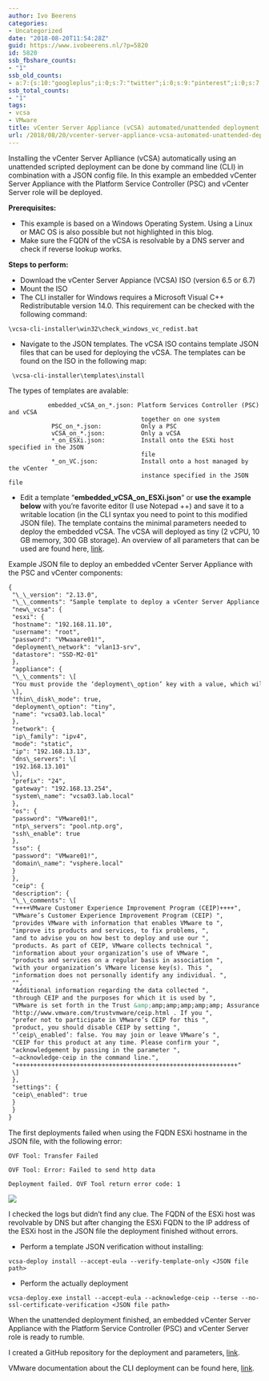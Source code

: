 ```yaml
---
author: Ivo Beerens
categories:
- Uncategorized
date: "2018-08-20T11:54:28Z"
guid: https://www.ivobeerens.nl/?p=5820
id: 5820
ssb_fbshare_counts:
- "1"
ssb_old_counts:
- a:7:{s:10:"googleplus";i:0;s:7:"twitter";i:0;s:9:"pinterest";i:0;s:7:"fbshare";i:0;s:8:"linkedin";i:0;s:6:"reddit";i:0;s:6:"tumblr";i:0;}
ssb_total_counts:
- "1"
tags:
- vcsa
- VMware
title: vCenter Server Appliance (vCSA) automated/unattended deployment
url: /2018/08/20/vcenter-server-appliance-vcsa-automated-unattended-deployment/
---
```


Installing the vCenter Server Aplliance (vCSA) automatically using an unattended scripted deployment can be done by command line (CLI) in combination with a JSON config file. In this example an embedded vCenter Server Appliance with the Platform Service Controller (PSC) and vCenter Server role will be deployed.

**Prerequisites:**

- This example is based on a Windows Operating System. Using a Linux or MAC OS is also possible but not highlighted in this blog.
- Make sure the FQDN of the vCSA is resolvable by a DNS server and check if reverse lookup works.

**Steps to perform:**

- Download the vCenter Server Appiance (VCSA) ISO (version 6.5 or 6.7)
- Mount the ISO
- The CLI installer for Windows requires a Microsoft Visual C++ Redistributable version 14.0. This requirement can be checked with the following command:

```
\vcsa-cli-installer\win32\check_windows_vc_redist.bat
```

- Navigate to the JSON templates. The vCSA ISO contains template JSON files that can be used for deploying the vCSA. The templates can be found on the ISO in the following map:

```
 \vcsa-cli-installer\templates\install
```

The types of templates are avalable:

```
           embedded_vCSA_on_*.json: Platform Services Controller (PSC) and vCSA
                                     together on one system
            PSC_on_*.json:           Only a PSC
            vCSA_on_*.json:          Only a vCSA
            *_on_ESXi.json:          Install onto the ESXi host specified in the JSON
                                     file
            *_on_VC.json:            Install onto a host managed by the vCenter
                                     instance specified in the JSON file
```

- Edit a template “**embedded\_vCSA\_on\_ESXi.json**“ or **use the example below** with you’re favorite editor (I use Notepad ++) and save it to a writable location (in the CLI syntax you need to point to this modified JSON file). The template contains the minimal parameters needed to deploy the embedded vCSA. The vCSA will deployed as tiny (2 vCPU, 10 GB memory, 300 GB storage). An overview of all parameters that can be used are found here, [link](https://docs.vmware.com/en/VMware-vSphere/6.7/com.vmware.vcenter.install.doc/GUID-457EAE1F-B08A-4E64-8506-8A3FA84A0446.html).

Example JSON file to deploy an embedded vCenter Server Appliance with the PSC and vCenter components:

```xml  
{  
 "\_\_version": "2.13.0",  
 "\_\_comments": "Sample template to deploy a vCenter Server Appliance with an embedded Platform Services Controller on an ESXi host.",  
 "new\_vcsa": {  
 "esxi": {  
 "hostname": "192.168.11.10",  
 "username": "root",  
 "password": "VMwaaare01!",  
 "deployment\_network": "vlan13-srv",  
 "datastore": "SSD-M2-01"  
 },  
 "appliance": {  
 "\_\_comments": \[  
 "You must provide the ‘deployment\_option’ key with a value, which will affect the VCSA’s configuration parameters, such as the VCSA’s number of vCPUs, the memory size, the storage size, and the maximum numbers of ESXi hosts and VMs which can be managed. For a list of acceptable values, run the supported deployment sizes help, i.e. vcsa-deploy –supported-deployment-sizes"  
 \],  
 "thin\_disk\_mode": true,  
 "deployment\_option": "tiny",  
 "name": "vcsa03.lab.local"  
 },  
 "network": {  
 "ip\_family": "ipv4",  
 "mode": "static",  
 "ip": "192.168.13.13",  
 "dns\_servers": \[  
 "192.168.13.101"  
 \],  
 "prefix": "24",  
 "gateway": "192.168.13.254",  
 "system\_name": "vcsa03.lab.local"  
 },  
 "os": {  
 "password": "VMware01!",  
 "ntp\_servers": "pool.ntp.org",  
 "ssh\_enable": true  
 },  
 "sso": {  
 "password": "VMware01!",  
 "domain\_name": "vsphere.local"  
 }  
 },  
 "ceip": {  
 "description": {  
 "\_\_comments": \[  
 "++++VMware Customer Experience Improvement Program (CEIP)++++",  
 "VMware’s Customer Experience Improvement Program (CEIP) ",  
 "provides VMware with information that enables VMware to ",  
 "improve its products and services, to fix problems, ",  
 "and to advise you on how best to deploy and use our ",  
 "products. As part of CEIP, VMware collects technical ",  
 "information about your organization’s use of VMware ",  
 "products and services on a regular basis in association ",  
 "with your organization’s VMware license key(s). This ",  
 "information does not personally identify any individual. ",  
 "",  
 "Additional information regarding the data collected ",  
 "through CEIP and the purposes for which it is used by ",  
 "VMware is set forth in the Trust &amp;amp;amp;amp;amp;amp; Assurance Center at ",  
 "http://www.vmware.com/trustvmware/ceip.html . If you ",  
 "prefer not to participate in VMware’s CEIP for this ",  
 "product, you should disable CEIP by setting ",  
 "’ceip\_enabled’: false. You may join or leave VMware’s ",  
 "CEIP for this product at any time. Please confirm your ",  
 "acknowledgement by passing in the parameter ",  
 "–acknowledge-ceip in the command line.",  
 "++++++++++++++++++++++++++++++++++++++++++++++++++++++++++++++"  
 \]  
 },  
 "settings": {  
 "ceip\_enabled": true  
 }  
 }  
}

```

The first deployments failed when using the FQDN ESXi hostname in the JSON file, with the following error:

```
OVF Tool: Transfer Failed

OVF Tool: Error: Failed to send http data

Deployment failed. OVF Tool return error code: 1
```

[![](http://localhost/wp-content/uploads/2018/08/1-9-300x194.png)](http://localhost/wp-content/uploads/2018/08/1-9.png)

I checked the logs but didn’t find any clue. The FQDN of the ESXi host was revolvable by DNS but after changing the ESXi FQDN to the IP address of the ESXi host in the JSON file the deployment finished without errors.

- Perform a template JSON verification without installing:

```
vcsa-deploy install --accept-eula --verify-template-only <JSON file path>
```

- Perform the actually deployment

```
vcsa-deploy.exe install --accept-eula --acknowledge-ceip --terse --no-ssl-certificate-verification <JSON file path>
```

When the unattended deployment finished, an embedded vCenter Server Appliance with the Platform Service Controller (PSC) and vCenter Server role is ready to rumble.

I created a GitHub repository for the deployment and parameters, [link](https://github.com/ibeerens/VCSA).

VMware documentation about the CLI deployment can be found here, [link](https://docs.vmware.com/en/VMware-vSphere/6.7/com.vmware.vcenter.install.doc/GUID-C17AFF44-22DE-41F4-B85D-19B7A995E144.html).
